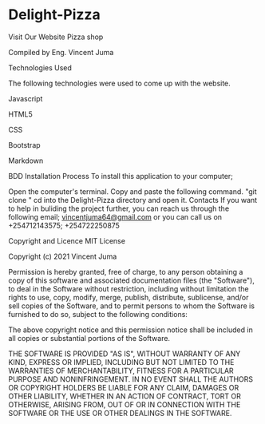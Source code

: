 # Delight-Pizza

Visit  Our Website
Pizza shop

Compiled by Eng. Vincent Juma

Technologies Used

The following technologies were used to come up with the website.

Javascript

HTML5

CSS

Bootstrap

Markdown

BDD
Installation Process
To install this application to your computer;

Open the computer's terminal.
Copy and paste the following command. "git clone  "
cd into the Delight-Pizza directory and open it.
Contacts
If you want to help in buliding the project further, you can reach us through the following email; vincentjuma64@gmail.com or you can call us on +254712143575; +254722250875

Copyright and Licence
MIT License

Copyright (c) 2021 Vincent Juma

Permission is hereby granted, free of charge, to any person obtaining a copy of this software and associated documentation files (the "Software"), to deal in the Software without restriction, including without limitation the rights to use, copy, modify, merge, publish, distribute, sublicense, and/or sell copies of the Software, and to permit persons to whom the Software is furnished to do so, subject to the following conditions:

The above copyright notice and this permission notice shall be included in all copies or substantial portions of the Software.

THE SOFTWARE IS PROVIDED "AS IS", WITHOUT WARRANTY OF ANY KIND, EXPRESS OR IMPLIED, INCLUDING BUT NOT LIMITED TO THE WARRANTIES OF MERCHANTABILITY, FITNESS FOR A PARTICULAR PURPOSE AND NONINFRINGEMENT. IN NO EVENT SHALL THE AUTHORS OR COPYRIGHT HOLDERS BE LIABLE FOR ANY CLAIM, DAMAGES OR OTHER LIABILITY, WHETHER IN AN ACTION OF CONTRACT, TORT OR OTHERWISE, ARISING FROM, OUT OF OR IN CONNECTION WITH THE SOFTWARE OR THE USE OR OTHER DEALINGS IN THE SOFTWARE.
